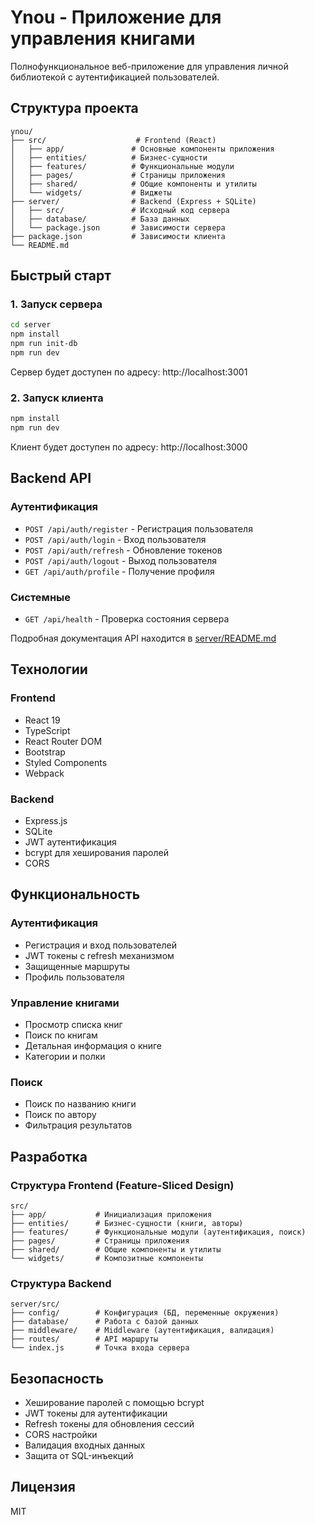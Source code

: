 # Ynou - Приложение для управления книгами

Полнофункциональное веб-приложение для управления личной библиотекой с аутентификацией пользователей.

## Структура проекта

```
ynou/
├── src/                    # Frontend (React)
│   ├── app/               # Основные компоненты приложения
│   ├── entities/          # Бизнес-сущности
│   ├── features/          # Функциональные модули
│   ├── pages/             # Страницы приложения
│   ├── shared/            # Общие компоненты и утилиты
│   └── widgets/           # Виджеты
├── server/                # Backend (Express + SQLite)
│   ├── src/               # Исходный код сервера
│   ├── database/          # База данных
│   └── package.json       # Зависимости сервера
├── package.json           # Зависимости клиента
└── README.md
```

## Быстрый старт

### 1. Запуск сервера

```bash
cd server
npm install
npm run init-db
npm run dev
```

Сервер будет доступен по адресу: http://localhost:3001

### 2. Запуск клиента

```bash
npm install
npm run dev
```

Клиент будет доступен по адресу: http://localhost:3000

## Backend API

### Аутентификация

- `POST /api/auth/register` - Регистрация пользователя
- `POST /api/auth/login` - Вход пользователя
- `POST /api/auth/refresh` - Обновление токенов
- `POST /api/auth/logout` - Выход пользователя
- `GET /api/auth/profile` - Получение профиля

### Системные

- `GET /api/health` - Проверка состояния сервера

Подробная документация API находится в [server/README.md](server/README.md)

## Технологии

### Frontend

- React 19
- TypeScript
- React Router DOM
- Bootstrap
- Styled Components
- Webpack

### Backend

- Express.js
- SQLite
- JWT аутентификация
- bcrypt для хеширования паролей
- CORS

## Функциональность

### Аутентификация

- Регистрация и вход пользователей
- JWT токены с refresh механизмом
- Защищенные маршруты
- Профиль пользователя

### Управление книгами

- Просмотр списка книг
- Поиск по книгам
- Детальная информация о книге
- Категории и полки

### Поиск

- Поиск по названию книги
- Поиск по автору
- Фильтрация результатов

## Разработка

### Структура Frontend (Feature-Sliced Design)

```
src/
├── app/           # Инициализация приложения
├── entities/      # Бизнес-сущности (книги, авторы)
├── features/      # Функциональные модули (аутентификация, поиск)
├── pages/         # Страницы приложения
├── shared/        # Общие компоненты и утилиты
└── widgets/       # Композитные компоненты
```

### Структура Backend

```
server/src/
├── config/        # Конфигурация (БД, переменные окружения)
├── database/      # Работа с базой данных
├── middleware/    # Middleware (аутентификация, валидация)
├── routes/        # API маршруты
└── index.js       # Точка входа сервера
```

## Безопасность

- Хеширование паролей с помощью bcrypt
- JWT токены для аутентификации
- Refresh токены для обновления сессий
- CORS настройки
- Валидация входных данных
- Защита от SQL-инъекций

## Лицензия

MIT
